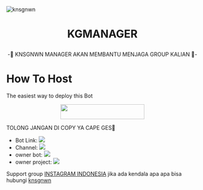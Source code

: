 ![knsgnwn](https://telegra.ph/file/a427379bbad5e8bd4b7e1.jpg)
# <p align="center">  KGMANAGER

<p align="center">
-🤴 KNSGNWN MANAGER AKAN MEMBANTU MENJAGA GROUP KALIAN 🤴-

# How To Host
The easiest way to deploy this Bot
<p align="center"><a href="https://heroku.com/deploy?template=https://github.com/kgproject1010/KGManager"> <img src="https://img.shields.io/badge/Deploy%20To%20Heroku-red?style=for-the-badge&logo=heroku" width="220" height="38.45"/></a></p>


</p>
 
TOLONG JANGAN DI COPY YA CAPE GES🙏

* Bot Link:  <a href="https://t.me/knsgnwnXrobot" alt="knsgnwn robot"> <img src="https://img.shields.io/badge/%F0%9F%A4%96%20-knsgnwnXrobot-blue" /> </a>
* Channel: <a  href="https://t.me/rakasupport" alt="knsgnwnsupport"> <img  src="https://img.shields.io/badge/%F0%9F%92%A1-knsgnwnsupport-9cf" /> </a>
* owner bot:  <a href="https://t.me/knsgnwn" alt="knsgnwn"> <img src="https://img.shields.io/badge/%F0%9F%A4%96%20-knsgnwn-black" /> </a>
* owner project:  <a href="https://t.me/rakaaanjayy" alt="rakaanjayy"> <img src="https://img.shields.io/badge/%F0%9F%A4%96%20-rakahadehh-green" /> </a>

Support group [INSTAGRAM INDONESIA](https://t.me/instagramindonesia1)
jika ada kendala apa apa bisa hubungi [knsgnwn](https://t.me/knsgnwn)
